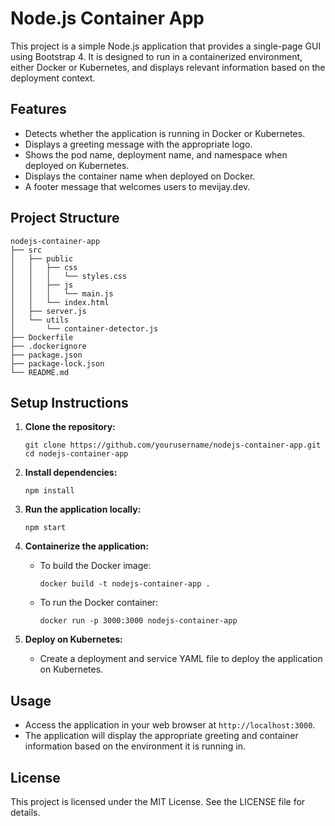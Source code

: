 # Node.js Container App

This project is a simple Node.js application that provides a single-page GUI using Bootstrap 4. It is designed to run in a containerized environment, either Docker or Kubernetes, and displays relevant information based on the deployment context.

## Features

- Detects whether the application is running in Docker or Kubernetes.
- Displays a greeting message with the appropriate logo.
- Shows the pod name, deployment name, and namespace when deployed on Kubernetes.
- Displays the container name when deployed on Docker.
- A footer message that welcomes users to mevijay.dev.

## Project Structure

```
nodejs-container-app
├── src
│   ├── public
│   │   ├── css
│   │   │   └── styles.css
│   │   ├── js
│   │   │   └── main.js
│   │   └── index.html
│   ├── server.js
│   └── utils
│       └── container-detector.js
├── Dockerfile
├── .dockerignore
├── package.json
├── package-lock.json
└── README.md
```

## Setup Instructions

1. **Clone the repository:**
   ```
   git clone https://github.com/yourusername/nodejs-container-app.git
   cd nodejs-container-app
   ```

2. **Install dependencies:**
   ```
   npm install
   ```

3. **Run the application locally:**
   ```
   npm start
   ```

4. **Containerize the application:**
   - To build the Docker image:
     ```
     docker build -t nodejs-container-app .
     ```
   - To run the Docker container:
     ```
     docker run -p 3000:3000 nodejs-container-app
     ```

5. **Deploy on Kubernetes:**
   - Create a deployment and service YAML file to deploy the application on Kubernetes.

## Usage

- Access the application in your web browser at `http://localhost:3000`.
- The application will display the appropriate greeting and container information based on the environment it is running in.

## License

This project is licensed under the MIT License. See the LICENSE file for details.